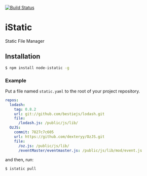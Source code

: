 [![Build Status](https://secure.travis-ci.org/mockee/istatic.png)](http://travis-ci.org/mockee/istatic)

# iStatic

Static File Manager

## Installation
```bash
$ npm install node-istatic -g
```

### Example

Put a file named `static.yaml` to the root of your project repository.

```yaml
repos:
  lodash:
    tag: 0.8.2
    url: git://github.com/bestiejs/lodash.git
    file:
      /lodash.js: /public/js/lib/
  OzJS:
    commit: 7827c7c605
    url: https://github.com/dexteryy/OzJS.git
    file:
      /oz.js: /public/js/lib/
      /eventMaster/eventmaster.js: /public/js/lib/mod/event.js
```

and then, run:

```bash
$ istatic pull
```
